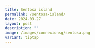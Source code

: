 ```yaml
---
title: Sentosa island
permalink: /sentosa-island/
date: 2024-03-27
layout: post
description: ""
image: /images/connexionsg/sentosa.png
variant: tiptap
---
```

